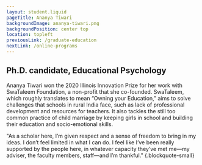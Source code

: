 ```yaml
---
layout: student.liquid
pageTitle: Ananya Tiwari
backgroundImage: ananya-tiwari.png
backgroundPosition: center top
location: topleft
previousLink: /graduate-education
nextLink: /online-programs
---
```


## Ph.D. candidate, Educational Psychology

Ananya Tiwari won the 2020 Illinois Innovation Prize for her work with SwaTaleem Foundation, a non-profit that she co-founded. SwaTaleem, which roughly translates to mean “Owning your Education,” aims to solve challenges that schools in rural India face, such as lack of professional development and resources for teachers. It also tackles the still too common practice of child marriage by keeping girls in school and building their education and socio-emotional skills.

"As a scholar here, I’m given respect and a sense of freedom to bring in my ideas. I don’t feel limited in what I can do. I feel like I’ve been really supported by the people here, in whatever capacity they’ve met me—my adviser, the faculty members, staff—and I’m thankful." {.blockquote-small}